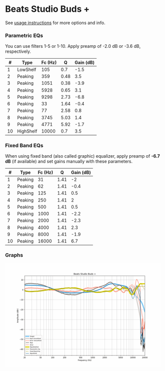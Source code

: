 # Beats Studio Buds +
See [usage instructions](https://github.com/jaakkopasanen/AutoEq#usage) for more options and info.

### Parametric EQs
You can use filters 1-5 or 1-10. Apply preamp of -2.0 dB or -3.6 dB, respectively.

|   # | Type      |   Fc (Hz) |    Q |   Gain (dB) |
|-----|-----------|-----------|------|-------------|
|   1 | LowShelf  |       105 | 0.7  |        -1.5 |
|   2 | Peaking   |       359 | 0.48 |         3.5 |
|   3 | Peaking   |      1051 | 0.38 |        -3.9 |
|   4 | Peaking   |      5928 | 0.65 |         3.1 |
|   5 | Peaking   |      9298 | 2.73 |        -6.8 |
|   6 | Peaking   |        33 | 1.64 |        -0.4 |
|   7 | Peaking   |        77 | 2.58 |         0.8 |
|   8 | Peaking   |      3745 | 5.03 |         1.4 |
|   9 | Peaking   |      4771 | 5.92 |        -1.7 |
|  10 | HighShelf |     10000 | 0.7  |         3.5 |

### Fixed Band EQs
When using fixed band (also called graphic) equalizer, apply preamp of **-6.7 dB** (if available) and set gains manually with these parameters.

|   # | Type    |   Fc (Hz) |    Q |   Gain (dB) |
|-----|---------|-----------|------|-------------|
|   1 | Peaking |        31 | 1.41 |        -2   |
|   2 | Peaking |        62 | 1.41 |        -0.4 |
|   3 | Peaking |       125 | 1.41 |         0.5 |
|   4 | Peaking |       250 | 1.41 |         2   |
|   5 | Peaking |       500 | 1.41 |         0.5 |
|   6 | Peaking |      1000 | 1.41 |        -2.2 |
|   7 | Peaking |      2000 | 1.41 |        -2.3 |
|   8 | Peaking |      4000 | 1.41 |         2.3 |
|   9 | Peaking |      8000 | 1.41 |        -1.9 |
|  10 | Peaking |     16000 | 1.41 |         6.7 |

### Graphs
![](./Beats%20Studio%20Buds%20+.png)
